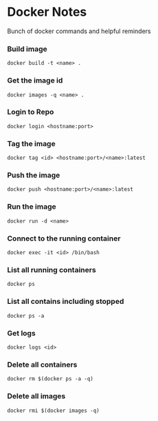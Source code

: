 # Docker Notes

Bunch of docker commands and helpful reminders

### Build image ###

`docker build -t <name> .`

### Get the image id ###

`docker images -q <name> .`

### Login to Repo ###

`docker login <hostname:port>`

### Tag the image ###

`docker tag <id> <hostname:port>/<name>:latest`

### Push the image ###

`docker push <hostname:port>/<name>:latest`

### Run the image ###

`docker run -d <name>`

### Connect to the running container ###

`docker exec -it <id> /bin/bash`

### List all running containers ###

`docker ps`

### List all contains including stopped ###

`docker ps -a`

### Get logs  ###

`docker logs <id>`

### Delete all containers  ###

`docker rm $(docker ps -a -q)`

### Delete all images ###

`docker rmi $(docker images -q)`